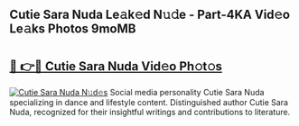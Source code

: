 ## Cutie Sara Nuda Le𝚊k𝚎d N𝚞𝚍e - Part-4KA Vid𝚎o Le𝚊ks Photos 9moMB

# <h2><a href="http://fbbuhav.evod.top/?m=Cutie+Sara+Nuda">🔗 👉🔴 Cutie Sara Nuda Vid𝚎o Ph𝚘t𝚘s</a></h2>

[![Cutie Sara Nuda N𝚞d𝚎s](https://i.imgur.com/8V9OHl7.gif)](http://fbbuhav.evod.top/?m=Cutie+Sara+Nuda)
Social media personality Cutie Sara Nuda specializing in dance and lifestyle content. Distinguished author Cutie Sara Nuda, recognized for their insightful writings and contributions to literature. 
